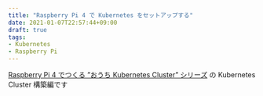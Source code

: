 ```yaml
---
title: "Raspberry Pi 4 で Kubernetes をセットアップする"
date: 2021-01-07T22:57:44+09:00
draft: true
tags:
- Kubernetes
- Raspberry Pi
---
```


[Raspberry Pi 4 でつくる ”おうち Kubernetes Cluster” シリーズ](/posts/k8s-create-cluster) の Kubernetes Cluster 構築編です
